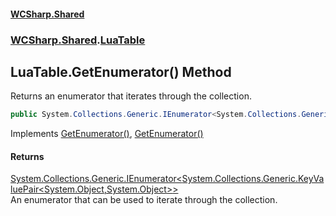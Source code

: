 #### [WCSharp\.Shared](README.md 'README')
### [WCSharp\.Shared](WCSharp.Shared.md 'WCSharp\.Shared').[LuaTable](WCSharp.Shared.LuaTable.md 'WCSharp\.Shared\.LuaTable')

## LuaTable\.GetEnumerator\(\) Method

Returns an enumerator that iterates through the collection\.

```csharp
public System.Collections.Generic.IEnumerator<System.Collections.Generic.KeyValuePair<object,object>> GetEnumerator();
```

Implements [GetEnumerator\(\)](https://learn.microsoft.com/en-us/dotnet/api/system.collections.generic.ienumerable-1.getenumerator 'System\.Collections\.Generic\.IEnumerable\`1\.GetEnumerator'), [GetEnumerator\(\)](https://learn.microsoft.com/en-us/dotnet/api/system.collections.ienumerable.getenumerator 'System\.Collections\.IEnumerable\.GetEnumerator')

#### Returns
[System\.Collections\.Generic\.IEnumerator&lt;](https://learn.microsoft.com/en-us/dotnet/api/system.collections.generic.ienumerator-1 'System\.Collections\.Generic\.IEnumerator\`1')[System\.Collections\.Generic\.KeyValuePair&lt;](https://learn.microsoft.com/en-us/dotnet/api/system.collections.generic.keyvaluepair-2 'System\.Collections\.Generic\.KeyValuePair\`2')[System\.Object](https://learn.microsoft.com/en-us/dotnet/api/system.object 'System\.Object')[,](https://learn.microsoft.com/en-us/dotnet/api/system.collections.generic.keyvaluepair-2 'System\.Collections\.Generic\.KeyValuePair\`2')[System\.Object](https://learn.microsoft.com/en-us/dotnet/api/system.object 'System\.Object')[&gt;](https://learn.microsoft.com/en-us/dotnet/api/system.collections.generic.keyvaluepair-2 'System\.Collections\.Generic\.KeyValuePair\`2')[&gt;](https://learn.microsoft.com/en-us/dotnet/api/system.collections.generic.ienumerator-1 'System\.Collections\.Generic\.IEnumerator\`1')  
An enumerator that can be used to iterate through the collection\.